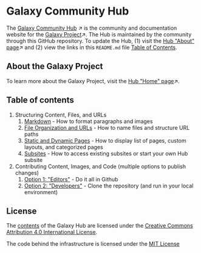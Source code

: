 # Galaxy Community Hub

The [Galaxy Community Hub](https://galaxyproject.org) ↗️ is the community and documentation website for the [Galaxy Project](https://galaxyproject.org/use/)↗️. The Hub is maintained by the community through this GitHub repository. To update the Hub, (1) visit the [Hub "About" page](https://galaxyproject.org/hub/)↗️ and (2) view the links in this `README.md` file [Table of Contents](#table-of-contents).

## About the Galaxy Project

To learn more about the Galaxy Project, visit the [Hub "Home" page](https://galaxyproject.org)↗️.

## Table of contents

1. Structuring Content, Files, and URLs
    1. [Markdown](content/hub/contributing/markdown/index.md) - How to format paragraphs and images
    2. [File Organization and URLs](content/hub/contributing/file-organization/index.md) - How to name files and structure URL paths
    3. [Static and Dynamic Pages](content/hub/contributing/file-organization/index.md#static-pages) - How to display list of pages, custom layouts, and categorized pages
    4. [Subsites](content/hub/global/index.md) - How to access existing subsites or start your own Hub subsite
2. Contributing Content, Images, and Code (multiple options to publish changes)
    1. [Option 1: "Editors"](content/hub/contributing/index.md#option-1) - Do it all in Github
    2. [Option 2: "Developers"](content/hub/contributing/index.md#option-2) - Clone the repository (and run in your local environment)

## License

The [contents](/contents/) of the Galaxy Hub are licensed under the [Creative Commons Attribution 4.0 International License](https://creativecommons.org/licenses/by/4.0).

The code behind the infrastructure is licensed under the [MIT License](LICENSE.md)
